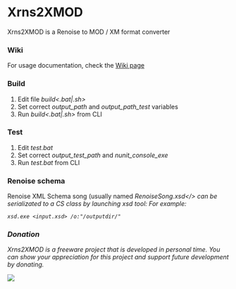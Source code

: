 <div data-type="ad" data-publisher="fstarred.github.io" data-format="728x90" data-zone="xrns2xmod" data-tags="renoise%2cxm%2cmod%2cconverter"></div> 

# Xrns2XMOD
Xrns2XMOD is a Renoise to MOD / XM format converter

### Wiki
For usage documentation, check the [Wiki page](https://github.com/fstarred/xrns2xmod/wiki)

### Build
1. Edit file <i>build<.bat|.sh></i>
2. Set correct <i>output_path</i> and <i>output_path_test</i> variables
3. Run <i>build<.bat|.sh></i> from CLI

### Test
1. Edit <i>test.bat</i>
2. Set correct <i>output_test_path</i> and <i>nunit_console_exe</i>
3. Run <i>test.bat</i> from CLI

### Renoise schema
Renoise XML Schema song (usually named <i>RenoiseSong<version>.xsd</> can be serializated to a <i>CS</i> class by launching xsd tool:
For example:

```
xsd.exe <input.xsd> /o:"/outputdir/"
```

### Donation
Xrns2XMOD is a freeware project that is developed in personal time. You can show your appreciation for this project and support future development by donating.

[![](https://camo.githubusercontent.com/f896f7d176663a1559376bb56aac4bdbbbe85ed1/68747470733a2f2f7777772e70617970616c6f626a656374732e636f6d2f656e5f55532f692f62746e2f62746e5f646f6e61746543435f4c472e676966)](https://www.paypal.me/FabrizioStellato/5)
